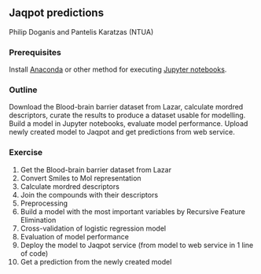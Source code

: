 ## Jaqpot predictions

Philip Doganis and Pantelis Karatzas (NTUA)

### Prerequisites

Install [Anaconda](https://www.anaconda.com/downloads) or other method for executing [Jupyter notebooks](https://jupyter.org/install).   

### Outline

Download the Blood-brain barrier dataset from Lazar, calculate mordred descriptors, curate the results to produce a dataset usable for modelling. Build a model in Jupyter notebooks, evaluate model performance. Upload newly created model to Jaqpot and get predictions from web service.

  

### Exercise

1. Get the Blood-brain barrier dataset from Lazar 
2. Convert Smiles to Mol representation 
3. Calculate mordred descriptors 
4. Join the compounds with their descriptors 
5. Preprocessing 
6. Build a model with the most important variables by Recursive Feature Elimination 
7. Cross-validation of logistic regression model 
8. Evaluation of model performance 
9. Deploy the model to Jaqpot service (from model to web service in 1 line of code) 
10. Get a prediction from the newly created model 
